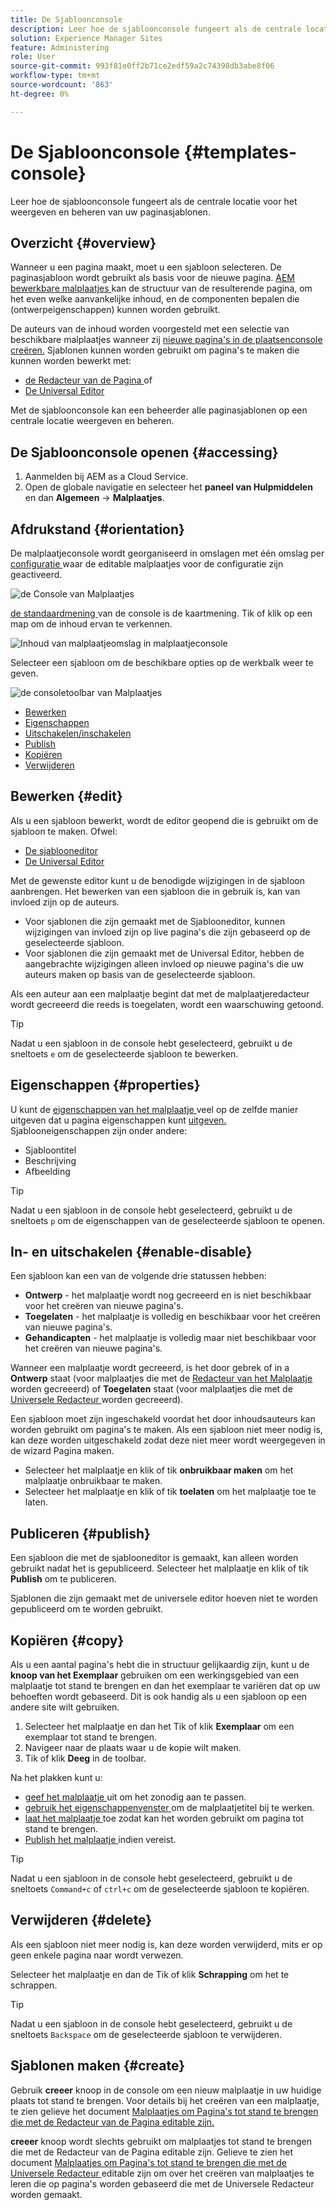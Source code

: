 ```yaml
---
title: De Sjabloonconsole
description: Leer hoe de sjabloonconsole fungeert als de centrale locatie voor het weergeven en beheren van uw paginasjablonen.
solution: Experience Manager Sites
feature: Administering
role: User
source-git-commit: 993f81e0ff2b71ce2edf59a2c74398db3abe8f06
workflow-type: tm+mt
source-wordcount: '863'
ht-degree: 0%

---
```



# De Sjabloonconsole {#templates-console}

Leer hoe de sjabloonconsole fungeert als de centrale locatie voor het weergeven en beheren van uw paginasjablonen.

## Overzicht {#overview}

Wanneer u een pagina maakt, moet u een sjabloon selecteren. De paginasjabloon wordt gebruikt als basis voor de nieuwe pagina. [ AEM bewerkbare malplaatjes ](/help/implementing/developing/components/templates.md) kan de structuur van de resulterende pagina, om het even welke aanvankelijke inhoud, en de componenten bepalen die (ontwerpeigenschappen) kunnen worden gebruikt.

De auteurs van de inhoud worden voorgesteld met een selectie van beschikbare malplaatjes wanneer zij [ nieuwe pagina&#39;s in de plaatsenconsole creëren.](/help/sites-cloud/authoring/sites-console/creating-pages.md) Sjablonen kunnen worden gebruikt om pagina&#39;s te maken die kunnen worden bewerkt met:

* [ de Redacteur van de Pagina ](/help/sites-cloud/authoring/page-editor/templates.md) of
* [De Universal Editor](/help/sites-cloud/authoring/universal-editor/templates.md)

Met de sjabloonconsole kan een beheerder alle paginasjablonen op een centrale locatie weergeven en beheren.

## De Sjabloonconsole openen {#accessing}

1. Aanmelden bij AEM as a Cloud Service.
1. Open de globale navigatie en selecteer het **paneel van Hulpmiddelen** en dan **Algemeen** -> **Malplaatjes**.

## Afdrukstand {#orientation}

De malplaatjeconsole wordt georganiseerd in omslagen met één omslag per [ configuratie ](/help/implementing/developing/introduction/configurations.md) waar de editable malplaatjes voor de configuratie zijn geactiveerd.

![ de Console van Malplaatjes ](assets/templates-console/templates-console.png)

[ de standaardmening ](/help/sites-cloud/authoring/quick-start.md) van de console is de kaartmening. Tik of klik op een map om de inhoud ervan te verkennen.

![ Inhoud van malplaatjeomslag in malplaatjeconsole ](assets/templates-console/templates-console-templates.png)

Selecteer een sjabloon om de beschikbare opties op de werkbalk weer te geven.

![ de consoletoolbar van Malplaatjes ](assets/templates-console/templates-console-toolbar.png)

* [Bewerken](#edit-edit)
* [Eigenschappen](#properties)
* [Uitschakelen/inschakelen](#enable-disable)
* [Publish](#publish)
* [Kopiëren](#copy)
* [Verwijderen](#delete)

## Bewerken {#edit}

Als u een sjabloon bewerkt, wordt de editor geopend die is gebruikt om de sjabloon te maken. Ofwel:

* [De sjablooneditor](/help/sites-cloud/authoring/page-editor/templates.md)
* [De Universal Editor](/help/sites-cloud/authoring/universal-editor/templates.md)

Met de gewenste editor kunt u de benodigde wijzigingen in de sjabloon aanbrengen. Het bewerken van een sjabloon die in gebruik is, kan van invloed zijn op de auteurs.

* Voor sjablonen die zijn gemaakt met de Sjablooneditor, kunnen wijzigingen van invloed zijn op live pagina&#39;s die zijn gebaseerd op de geselecteerde sjabloon.
* Voor sjablonen die zijn gemaakt met de Universal Editor, hebben de aangebrachte wijzigingen alleen invloed op nieuwe pagina&#39;s die uw auteurs maken op basis van de geselecteerde sjabloon.

Als een auteur aan een malplaatje begint dat met de malplaatjeredacteur wordt gecreeerd die reeds is toegelaten, wordt een waarschuwing getoond.

>[!TIP]
>
>Nadat u een sjabloon in de console hebt geselecteerd, gebruikt u de sneltoets `e` om de geselecteerde sjabloon te bewerken.

## Eigenschappen {#properties}

U kunt de [ eigenschappen van het malplaatje ](/help/sites-cloud/authoring/page-editor/templates.md) veel op de zelfde manier uitgeven dat u pagina eigenschappen kunt [ uitgeven.](/help/sites-cloud/authoring/sites-console/page-properties.md) Sjablooneigenschappen zijn onder andere:

* Sjabloontitel
* Beschrijving
* Afbeelding

>[!TIP]
>
>Nadat u een sjabloon in de console hebt geselecteerd, gebruikt u de sneltoets `p` om de eigenschappen van de geselecteerde sjabloon te openen.

## In- en uitschakelen {#enable-disable}

Een sjabloon kan een van de volgende drie statussen hebben:

* **Ontwerp** - het malplaatje wordt nog gecreeerd en is niet beschikbaar voor het creëren van nieuwe pagina&#39;s.
* **Toegelaten** - het malplaatje is volledig en beschikbaar voor het creëren van nieuwe pagina&#39;s.
* **Gehandicapten** - het malplaatje is volledig maar niet beschikbaar voor het creëren van nieuwe pagina&#39;s.

Wanneer een malplaatje wordt gecreeerd, is het door gebrek of in a **Ontwerp** staat (voor malplaatjes die met de [ Redacteur van het Malplaatje ](/help/sites-cloud/authoring/page-editor/templates.md) worden gecreeerd) of **Toegelaten** staat (voor malplaatjes die met de [ Universele Redacteur ](/help/sites-cloud/authoring/universal-editor/templates.md) worden gecreeerd).

Een sjabloon moet zijn ingeschakeld voordat het door inhoudsauteurs kan worden gebruikt om pagina&#39;s te maken. Als een sjabloon niet meer nodig is, kan deze worden uitgeschakeld zodat deze niet meer wordt weergegeven in de wizard Pagina maken.

* Selecteer het malplaatje en klik of tik **onbruikbaar maken** om het malplaatje onbruikbaar te maken.
* Selecteer het malplaatje en klik of tik **toelaten** om het malplaatje toe te laten.

## Publiceren {#publish}

Een sjabloon die met de sjablooneditor is gemaakt, kan alleen worden gebruikt nadat het is gepubliceerd. Selecteer het malplaatje en klik of tik **Publish** om te publiceren.

Sjablonen die zijn gemaakt met de universele editor hoeven niet te worden gepubliceerd om te worden gebruikt.

## Kopiëren {#copy}

Als u een aantal pagina&#39;s hebt die in structuur gelijkaardig zijn, kunt u de **knoop van het Exemplaar** gebruiken om een werkingsgebied van een malplaatje tot stand te brengen en dan het exemplaar te variëren dat op uw behoeften wordt gebaseerd. Dit is ook handig als u een sjabloon op een andere site wilt gebruiken.

1. Selecteer het malplaatje en dan het Tik of klik **Exemplaar** om een exemplaar tot stand te brengen.
1. Navigeer naar de plaats waar u de kopie wilt maken.
1. Tik of klik **Deeg** in de toolbar.

Na het plakken kunt u:

* [ geef het malplaatje ](#edit) uit om het zonodig aan te passen.
* [ gebruik het eigenschappenvenster ](#properties) om de malplaatjetitel bij te werken.
* [ laat het malplaatje ](#enable-disable) toe zodat kan het worden gebruikt om pagina tot stand te brengen.
* [ Publish het malplaatje ](#publish) indien vereist.

>[!TIP]
>
>Nadat u een sjabloon in de console hebt geselecteerd, gebruikt u de sneltoets `Command+c` of `ctrl+c` om de geselecteerde sjabloon te kopiëren.

## Verwijderen {#delete}

Als een sjabloon niet meer nodig is, kan deze worden verwijderd, mits er op geen enkele pagina naar wordt verwezen.

Selecteer het malplaatje en dan de Tik of klik **Schrapping** om het te schrappen.

>[!TIP]
>
>Nadat u een sjabloon in de console hebt geselecteerd, gebruikt u de sneltoets `Backspace` om de geselecteerde sjabloon te verwijderen.

## Sjablonen maken {#create}

Gebruik **creeer** knoop in de console om een nieuw malplaatje in uw huidige plaats tot stand te brengen. Voor details bij het creëren van een malplaatje, te zien gelieve het document [ Malplaatjes om Pagina&#39;s tot stand te brengen die met de Redacteur van de Pagina editable zijn.](/help/sites-cloud/authoring/page-editor/templates.md)

**creeer** knoop wordt slechts gebruikt om malplaatjes tot stand te brengen die met de Redacteur van de Pagina editable zijn. Gelieve te zien het document [ Malplaatjes om Pagina&#39;s tot stand te brengen die met de Universele Redacteur ](/help/sites-cloud/authoring/universal-editor/templates.md) editable zijn om over het creëren van malplaatjes te leren die op pagina&#39;s worden gebaseerd die met de Universele Redacteur worden gemaakt.
